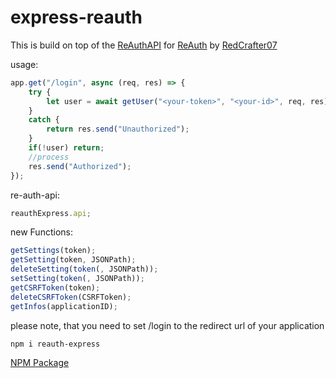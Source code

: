# express-reauth

This is build on top of the [ReAuthAPI](https://github.com/RedCrafter07/Re-Auth-API) for [ReAuth](https://auth.redcrafter07.de/) by [RedCrafter07](https://github.com/RedCrafter07/)

usage:
```javascript
app.get("/login", async (req, res) => {
    try {
        let user = await getUser("<your-token>", "<your-id>", req, res);
    }
    catch {
        return res.send("Unauthorized");
    }
    if(!user) return;
    //process
    res.send("Authorized");
});
```

re-auth-api:
```js
reauthExpress.api;
```

new Functions:
```js
getSettings(token);
getSetting(token, JSONPath);
deleteSetting(token(, JSONPath));
setSetting(token(, JSONPath));
getCSRFToken(token);
deleteCSRFToken(CSRFToken);
getInfos(applicationID);
```

please note, that you need to set /login to the redirect url of your application

```
npm i reauth-express
```

[NPM Package](https://www.npmjs.com/package/reauth-express)
